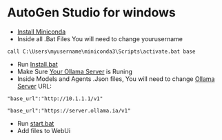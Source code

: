 # AutoGen Studio for windows
- [Install Miniconda](https://docs.anaconda.com/free/miniconda/)
- Inside all .Bat Files You will need to change yourusername

```
call C:\Users\myusername\miniconda3\Scripts\activate.bat base
```

- Run [Install.bat](https://github.com/hqnicolas/WindowsAutoGenStudio/blob/main/install.bat)
- Make Sure [Your Ollama Server](https://github.com/hqnicolas/OllamaDockerCasaOs) is Runing
- Inside Models and Agents .Json files, You will need to change [Ollama Server](https://github.com/hqnicolas/OllamaDockerCasaOs) URL:

```
"base_url":"http://10.1.1.1/v1"
```
```
"base_url":"https://server.ollama.ia/v1"
```

- Run [start.bat](https://github.com/hqnicolas/WindowsAutoGenStudio/blob/main/start.bat)
- Add files to WebUi



